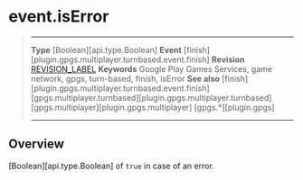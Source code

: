 # event.isError

> --------------------- ------------------------------------------------------------------------------------------
> __Type__              [Boolean][api.type.Boolean]
> __Event__             [finish][plugin.gpgs.multiplayer.turnbased.event.finish]
> __Revision__          [REVISION_LABEL](REVISION_URL)
> __Keywords__          Google Play Games Services, game network, gpgs, turn-based, finish, isError
> __See also__          [finish][plugin.gpgs.multiplayer.turnbased.event.finish]
>						[gpgs.multiplayer.turnbased][plugin.gpgs.multiplayer.turnbased]
>						[gpgs.multiplayer][plugin.gpgs.multiplayer]
>                       [gpgs.*][plugin.gpgs]
> --------------------- ------------------------------------------------------------------------------------------

## Overview

[Boolean][api.type.Boolean] of `true` in case of an error.